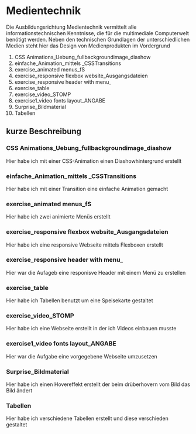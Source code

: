 # Medientechnik


Die Ausbildungsrichtung Medientechnik vermittelt alle informationstechnischen
Kenntnisse, die für die multimediale Computerwelt benötigt werden. Neben den technischen Grundlagen der unterschiedlichen Medien steht hier
das Design von Medienprodukten im Vordergrund


1. CSS Animations_Uebung_fullbackgroundimage_diashow
2. einfache_Animation_mittels _CSSTransitions
3. exercise_animated menus_fS
4. exercise_responsive flexbox website_Ausgangsdateien
5. exercise_responsive header with menu_
6. exercise_table
7. exercise_video_STOMP
8. exercise1_video fonts layout_ANGABE
9. Surprise_Bildmaterial
10. Tabellen


## kurze Beschreibung

### CSS Animations_Uebung_fullbackgroundimage_diashow
Hier habe ich mit einer CSS-Animation einen Diashowhintergrund erstellt

### einfache_Animation_mittels _CSSTransitions
Hier habe ich mit einer Transition eine einfache Animation gemacht

### exercise_animated menus_fS
Hier habe ich zwei animierte Menüs erstellt

### exercise_responsive flexbox website_Ausgangsdateien
Hier habe ich eine responsive Webseite mittels Flexboxen erstellt

### exercise_responsive header with menu_
Hier war die Aufageb eine responisve Header mit einem Menü zu erstellen 

### exercise_table
Hier habe ich Tabellen benutzt um eine Speisekarte gestaltet
### exercise_video_STOMP
Hier habe ich eine Webseite erstellt in der ich Videos einbauen musste

### exercise1_video fonts layout_ANGABE
Hier war die Aufgabe eine vorgegebene Webseite umzusetzen 

### Surprise_Bildmaterial
Hier habe ich einen Hovereffekt erstellt der beim drüberhovern vom Bild das Bild ändert

### Tabellen
Hier habe ich verschiedene Tabellen erstellt und diese verschieden gestaltet